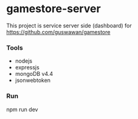 # gamestore-server
This project is service server side (dashboard) for https://github.com/guswawan/gamestore

### Tools

* nodejs
* expressjs
* mongoDB v4.4
* jsonwebtoken 

### Run
npm run dev
